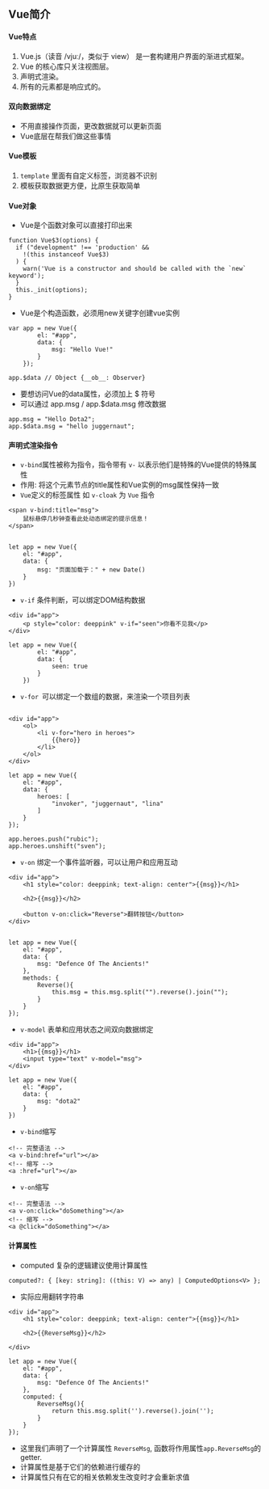 ## Vue简介

#### Vue特点

1. Vue.js（读音 /vjuː/，类似于 view） 是一套构建用户界面的渐进式框架。
2. Vue 的核心库只关注视图层。
3. 声明式渲染。
4. 所有的元素都是响应式的。

#### 双向数据绑定

* 不用直接操作页面，更改数据就可以更新页面
* Vue底层在帮我们做这些事情


#### Vue模板

1. `template` 里面有自定义标签，浏览器不识别
2. 模板获取数据更方便，比原生获取简单

#### Vue对象

* Vue是个函数对象可以直接打印出来

```
function Vue$3(options) {
  if ("development" !== 'production' &&
    !(this instanceof Vue$3)
  ) {
    warn('Vue is a constructor and should be called with the `new` keyword');
  }
  this._init(options);
}
```

* Vue是个构造函数，必须用new关键字创建vue实例

```
var app = new Vue({
        el: "#app",
        data: {
            msg: "Hello Vue!"
        }
    });
    
app.$data // Object {__ob__: Observer}

```
* 要想访问Vue的data属性，必须加上 $ 符号
* 可以通过 app.msg / app.$data.msg 修改数据

```
app.msg = "Hello Dota2";
app.$data.msg = "hello juggernaut";

```

#### 声明式渲染指令

*  `v-bind`属性被称为指令，指令带有 `v-` 以表示他们是特殊的Vue提供的特殊属性
*  作用: 将这个元素节点的title属性和Vue实例的msg属性保持一致
*  `Vue`定义的标签属性 如 `v-cloak` 为 `Vue` 指令

```
<span v-bind:title="msg">
    鼠标悬停几秒钟查看此处动态绑定的提示信息！
</span>


let app = new Vue({
    el: "#app",
    data: {
        msg: "页面加载于：" + new Date()
    }
})

```
* `v-if` 条件判断，可以绑定DOM结构数据

```
<div id="app">
    <p style="color: deeppink" v-if="seen">你看不见我</p>
</div>

let app = new Vue({
        el: "#app",
        data: {
            seen: true
        }
    })
```

* `v-for `可以绑定一个数组的数据，来渲染一个项目列表

```

<div id="app">
    <ol>
        <li v-for="hero in heroes">
            {{hero}}
        </li>
    </ol>
</div>
    
let app = new Vue({
    el: "#app",
    data: {
        heroes: [
            "invoker", "juggernaut", "lina"
        ]
    }
});

app.heroes.push("rubic");
app.heroes.unshift("sven");

```

* `v-on` 绑定一个事件监听器，可以让用户和应用互动

```
<div id="app">
    <h1 style="color: deeppink; text-align: center">{{msg}}</h1>

    <h2>{{msg}}</h2>

    <button v-on:click="Reverse">翻转按钮</button>
</div>


let app = new Vue({
    el: "#app",
    data: {
        msg: "Defence Of The Ancients!"
    },
    methods: {
        Reverse(){
            this.msg = this.msg.split("").reverse().join("");
        }
    }
});
```

* `v-model` 表单和应用状态之间双向数据绑定

```
<div id="app">
    <h1>{{msg}}</h1>
    <input type="text" v-model="msg">
</div>

let app = new Vue({
    el: "#app",
    data: {
        msg: "dota2"
    }
})
```

* `v-bind`缩写  

```
<!-- 完整语法 -->
<a v-bind:href="url"></a>
<!-- 缩写 -->
<a :href="url"></a>
```

* `v-on`缩写

```
<!-- 完整语法 -->
<a v-on:click="doSomething"></a>
<!-- 缩写 -->
<a @click="doSomething"></a>
```

#### 计算属性

* computed 复杂的逻辑建议使用计算属性

```
computed?: { [key: string]: ((this: V) => any) | ComputedOptions<V> };
```

* 实际应用翻转字符串

```
<div id="app">
    <h1 style="color: deeppink; text-align: center">{{msg}}</h1>

    <h2>{{ReverseMsg}}</h2>

</div>

let app = new Vue({
    el: "#app",
    data: {
        msg: "Defence Of The Ancients!"
    },
    computed: {
        ReverseMsg(){
            return this.msg.split('').reverse().join('');
        }
    }
});
```

* 这里我们声明了一个计算属性 `ReverseMsg`, 函数将作用属性`app.ReverseMsg`的 getter.
* 计算属性是基于它们的依赖进行缓存的
* 计算属性只有在它的相关依赖发生改变时才会重新求值